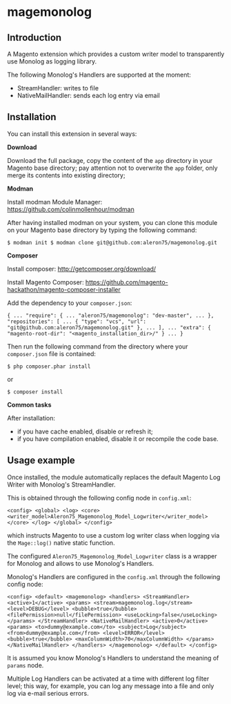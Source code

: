 magemonolog
===========

Introduction
------------

A Magento extension which provides a custom writer model to transparently use 
Monolog as logging library.

The following Monolog's Handlers are supported at the moment:

* StreamHandler: writes to file
* NativeMailHandler: sends each log entry via email

Installation
------------

You can install this extension in several ways:

**Download**

Download the full package, copy the content of the `app` directory
in your Magento base directory; pay attention not to overwrite
the `app` folder, only merge its contents into existing directory;

**Modman**

Install modman Module Manager: https://github.com/colinmollenhour/modman

After having installed modman on your system, you can clone this module on your
Magento base directory by typing the following command:

`
$ modman init
$ modman clone git@github.com:aleron75/magemonolog.git
`

**Composer**

Install composer: http://getcomposer.org/download/

Install Magento Composer: https://github.com/magento-hackathon/magento-composer-installer

Add the dependency to your `composer.json`:

`
{
  ...
  "require": {
    ...
    "aleron75/magemonolog": "dev-master",
    ...
  },
  "repositories": [
    ...
    {
      "type": "vcs",
      "url":  "git@github.com:aleron75/magemonolog.git"
    },
    ...
  ],
  ...
  "extra": {
    "magento-root-dir": "<magento_installation_dir>/"
  }
  ...
}
`

Then run the following command from the directory where your `composer.json`
file is contained:

`
$ php composer.phar install
`

or

`
$ composer install
`


**Common tasks**

After installation:

* if you have cache enabled, disable or refresh it;
* if you have compilation enabled, disable it or recompile the code base.

Usage example
-------------
Once installed, the module automatically replaces the default Magento Log Writer
with Monolog's StreamHandler.

This is obtained through the following config node in `config.xml`:

`
<config>
    <global>
        <log>
            <core>
                <writer_model>Aleron75_Magemonolog_Model_Logwriter</writer_model>
            </core>
        </log>
    </global>
</config>
`

which instructs Magento to use a custom log writer class when logging via the
`Mage::log()` native static function.

The configured `Aleron75_Magemonolog_Model_Logwriter` class is a wrapper for
Monolog and allows to use Monolog's Handlers.

Monolog's Handlers are configured in the `config.xml` through the following
config node:

`
<config>
    <default>
        <magemonolog>
            <handlers>
                <StreamHandler>
                    <active>1</active>
                    <params>
                        <stream>magemonolog.log</stream>
                        <level>DEBUG</level>
                        <bubble>true</bubble>
                        <filePermission>null</filePermission>
                        <useLocking>false</useLocking>
                    </params>
                </StreamHandler>
                <NativeMailHandler>
                    <active>0</active>
                    <params>
                        <to>dummy@example.com</to>
                        <subject>Log</subject>
                        <from>dummy@example.com</from>
                        <level>ERROR</level>
                        <bubble>true</bubble>
                        <maxColumnWidth>70</maxColumnWidth>
                    </params>
                </NativeMailHandler>
            </handlers>
        </magemonolog>
    </default>
</config>
`

It is assumed you know Monolog's Handlers to understand the meaning of `params`
node.

Multiple Log Handlers can be activated at a time with different log filter level;
this way, for example, you can log any message into a file and only log
via e-mail serious errors.